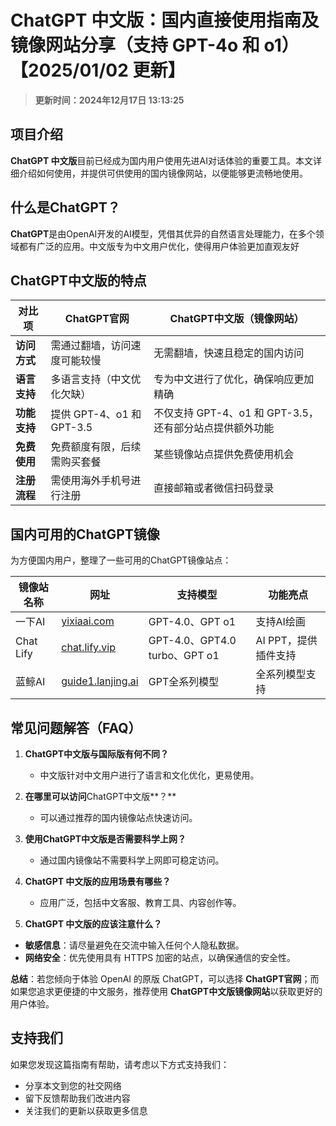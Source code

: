 # **ChatGPT 中文版**：国内直接使用指南及镜像网站分享（支持 GPT-4o 和 o1）【2025/01/02 更新】
> **更新时间：2024年12月17日 13:13:25**

## 项目介绍

**ChatGPT 中文版**目前已经成为国内用户使用先进AI对话体验的重要工具。本文详细介绍如何使用，并提供可供使用的国内镜像网站，以便能够更流畅地使用。

## 什么是ChatGPT？

**ChatGPT**是由OpenAI开发的AI模型，凭借其优异的自然语言处理能力，在多个领域都有广泛的应用。中文版专为中文用户优化，使得用户体验更加直观友好

## ChatGPT中文版的特点

| **对比项**         | **ChatGPT官网**                     | **ChatGPT中文版（镜像网站）**                |
|------------------|--------------------------------|-------------------------------------|
| **访问方式**     | 需通过翻墙，访问速度可能较慢       | 无需翻墙，快速且稳定的国内访问          |
| **语言支持**     | 多语言支持（中文优化欠缺）       | 专为中文进行了优化，确保响应更加精确   |
| **功能支持**     | 提供 GPT-4、o1 和 GPT-3.5           | 不仅支持 GPT-4、o1 和 GPT-3.5，还有部分站点提供额外功能 |
| **免费使用**     | 免费额度有限，后续需购买套餐       | 某些镜像站点提供免费使用机会            |
| **注册流程**     | 需使用海外手机号进行注册           | 直接邮箱或者微信扫码登录          |

## 国内可用的ChatGPT镜像

为方便国内用户，整理了一些可用的ChatGPT镜像站点：

| 镜像站名称   | 网址                                      | 支持模型                     | 功能亮点                  |
|--------------|------------------------------------------|-----------------------------|---------------------------|
| 一下AI        | [yixiaai.com](https://www.yixiaai.com)   | GPT-4.0、GPT o1             | 支持AI绘画                |
| Chat Lify    | [chat.lify.vip](https://chat.lify.vip)    | GPT-4.0、GPT4.0 turbo、GPT o1| AI PPT，提供插件支持     |
| 蓝鲸AI      | [guide1.lanjing.ai](https://guide1.lanjing.ai) | GPT全系列模型              | 全系列模型支持            |

## 常见问题解答（FAQ）

1. **ChatGPT中文版与国际版有何不同？**
   - 中文版针对中文用户进行了语言和文化优化，更易使用。

2. **在哪里可以访问**ChatGPT中文版**？**
   - 可以通过推荐的国内镜像站点快速访问。

3. **使用ChatGPT中文版是否需要科学上网？**
   - 通过国内镜像站不需要科学上网即可稳定访问。

4. **ChatGPT 中文版的应用场景有哪些？**
   - 应用广泛，包括中文客服、教育工具、内容创作等。
  
5. **ChatGPT 中文版的应该注意什么？**
  - **敏感信息**：请尽量避免在交流中输入任何个人隐私数据。
  - **网络安全**：优先使用具有 HTTPS 加密的站点，以确保通信的安全性。
  
**总结**：若您倾向于体验 OpenAI 的原版 ChatGPT，可以选择 **ChatGPT官网**；而如果您追求更便捷的中文服务，推荐使用 **ChatGPT中文版镜像网站**以获取更好的用户体验。

## 支持我们

如果您发现这篇指南有帮助，请考虑以下方式支持我们：

- 分享本文到您的社交网络
- 留下反馈帮助我们改进内容
- 关注我们的更新以获取更多信息
